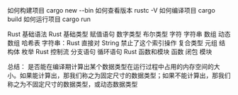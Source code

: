 如何构建项目
cargo new --bin
如何查看版本
rustc -V
如何编译项目
cargo build
如何运行项目
cargo run

Rust 基础语法
Rust 基础类型 赋值语句 数字类型 布尔类型 字符 字符串 数组 动态数组 哈希表 
     字符串：Rust 直接对 String 禁止了这个索引操作
     复合类型 元组 结构体 枚举
Rust 控制流 分支语句 循环语句
Rust 函数和模块 函数 闭包 模块

总结：
是否能在编译期计算出某个数据类型在运行过程中占用的内存空间的大小。如果能计算出，那我们称之为固定尺寸的数据类型；如果不能计算出，那我们称之为不固定尺寸的数据类型，或动态数据类型

